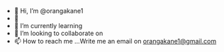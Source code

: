 - 👋 Hi, I’m @orangakane1
- 👀  
- 🌱 I’m currently learning 
- 💞️ I’m looking to collaborate on 
- 📫 How to reach me ...Write me an email on orangakane1@gmail.com

<!---
orangakane1/orangakane1 is a ✨ special ✨ repository because its `README.md` (this file) appears on your GitHub profile.
You can click the Preview link to take a look at your changes.
--->
